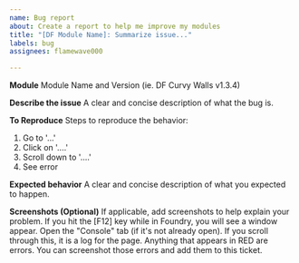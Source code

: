 ```yaml
---
name: Bug report
about: Create a report to help me improve my modules
title: "[DF Module Name]: Summarize issue..."
labels: bug
assignees: flamewave000

---
```


**Module**
Module Name and Version (ie. DF Curvy Walls v1.3.4)

**Describe the issue**
A clear and concise description of what the bug is.

**To Reproduce**
Steps to reproduce the behavior:
1. Go to '...'
2. Click on '....'
3. Scroll down to '....'
4. See error

**Expected behavior**
A clear and concise description of what you expected to happen.

**Screenshots (Optional)**
If applicable, add screenshots to help explain your problem. If you hit the [F12] key while in Foundry, you will see a window appear. Open the "Console" tab (if it's not already open). If you scroll through this, it is a log for the page. Anything that appears in RED are errors. You can screenshot those errors and add them to this ticket.
